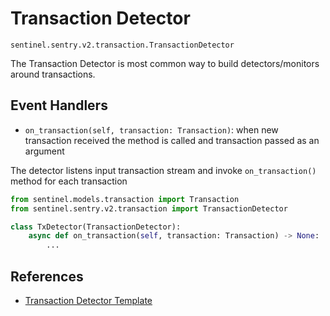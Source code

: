 # Transaction Detector

`sentinel.sentry.v2.transaction.TransactionDetector`

The Transaction Detector is most common way to build detectors/monitors around transactions.

## Event Handlers

- `on_transaction(self, transaction: Transaction)`: when new transaction received the method is called 
    and transaction passed as an argument

The detector listens input transaction stream and invoke `on_transaction()` method for each transaction

```python
from sentinel.models.transaction import Transaction
from sentinel.sentry.v2.transaction import TransactionDetector

class TxDetector(TransactionDetector):
    async def on_transaction(self, transaction: Transaction) -> None:
        ...
```

## References

- [Transaction Detector Template](TransactionDetectorTemplate.md)

